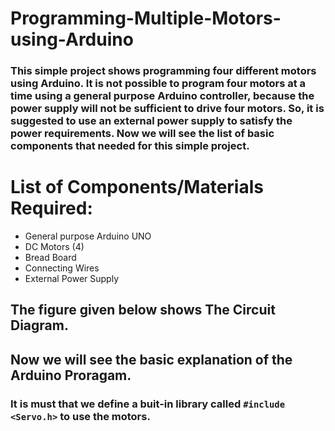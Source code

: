 # Programming-Multiple-Motors-using-Arduino
### This simple project shows programming four different motors using Arduino. It is not possible to program four motors at a time using a general purpose Arduino controller, because the power supply will not be sufficient to drive four motors. So, it is suggested to use an external power supply to satisfy the power requirements. Now we will see the list of basic components that needed for this simple project.

# List of Components/Materials Required:
- General purpose Arduino UNO
- DC Motors (4)
- Bread Board
- Connecting Wires
- External Power Supply

## The figure given below shows The Circuit Diagram.

## Now we will see the basic explanation of the Arduino Proragam.
### It is must that we define a buit-in library called `#include <Servo.h>` to use the motors.
